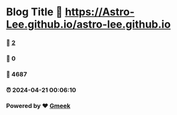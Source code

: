 # Blog Title :link: https://Astro-Lee.github.io/astro-lee.github.io 
### :page_facing_up: [2](https://Astro-Lee.github.io/astro-lee.github.io/tag.html) 
### :speech_balloon: 0 
### :hibiscus: 4687 
### :alarm_clock: 2024-04-21 00:06:10 
### Powered by :heart: [Gmeek](https://github.com/Meekdai/Gmeek)
